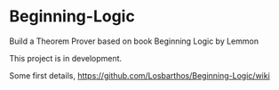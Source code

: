 # Beginning-Logic
Build a Theorem Prover based on book  Beginning Logic by Lemmon

This project is in development. 

Some first details, https://github.com/Losbarthos/Beginning-Logic/wiki
